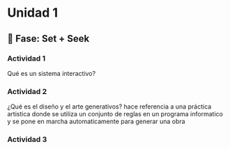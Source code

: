 # Unidad 1

## 🔎 Fase: Set + Seek

### Actividad 1
Qué es un sistema interactivo?

### Actividad 2
¿Qué es el diseño y el arte generativos?
hace referencia a una práctica artistica donde se utiliza un conjunto de reglas en un programa informatico y se pone en marcha automaticamente para generar una obra

### Actividad 3


